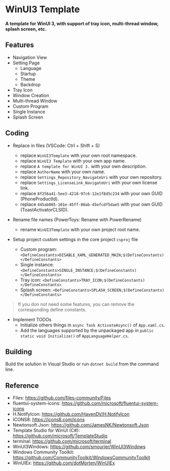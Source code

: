 # WinUI3 Template

**A template for WinUI 3, with support of tray icon, multi-thread window, splash screen, etc.**

## Features

* Navigation View
* Setting Page
	* Language
	* Startup
	* Theme
	* Backdrop
* Tray Icon
* Window Creation
* Multi-thread Window
* Custom Program
* Single Instance
* Splash Screen

## Coding

* Replace in files (VSCode: Ctrl + Shift + S)
	* replace `WinUI3Template` with your own root namespace.
	* replace `WinUI3 Template` with your own app name.
	* replace `A template for WinUI 3.` with your own description.
	* replace `AuthorName` with your own name.
	* replace `Settings_Repository_NavigateUri` with your own repository.
	* replace `Settings_LicenseLink_NavigateUri` with your own license link.
	* replace `8f256a41-5ee3-4218-97c6-12e1f8d5c234` with your own GUID (PhoneProductId).
	* replace `445ab065-101e-45ff-80ab-45efcdf5dae5` with your own GUID (ToastActivatorCLSID).

* Rename file names (PowerToys: Rename with PowerRename)
	* rename `WinUI3Template` with your own project root name.

* Setup project custom settings in the core project `csproj` file
	* Custom program: `<DefineConstants>DISABLE_XAML_GENERATED_MAIN;$(DefineConstants)</DefineConstants>`
	* Single instance: `<DefineConstants>SINGLE_INSTANCE;$(DefineConstants)</DefineConstants>`
	* Tray icon: `<DefineConstants>TRAY_ICON;$(DefineConstants)</DefineConstants>`
	* Splash screen: `<DefineConstants>SPLASH_SCREEN;$(DefineConstants)</DefineConstants>`

> If you don not need some features, you can remove the corresponding define constants.

* Implement TODOs
	* Initialize others things in `async Task ActivateAsync()` of `App.xaml.cs`.
	* Add the languages supported by the unpackaged app in `public static void Initialize()` of `AppLanguageHelper.cs`.

## Building

Build the solution in Visual Studio or run `dotnet build` from the command line.

## Reference

* Files: https://github.com/files-community/Files
* fluentui-system-icons: https://github.com/microsoft/fluentui-system-icons
* H.NotifyIcon: https://github.com/HavenDV/H.NotifyIcon
* ICONS8: https://icons8.com/icons
* Newtonsoft.Json: https://github.com/JamesNK/Newtonsoft.Json
* Template Studio for WinUI (C#): https://github.com/microsoft/TemplateStudio
* terminal: https://github.com/microsoft/terminal
* WinUI3Windows: https://github.com/smourier/WinUI3Windows
* Windows Community Toolkit: https://github.com/CommunityToolkit/WindowsCommunityToolkit
* WinUIEx: https://github.com/dotMorten/WinUIEx
